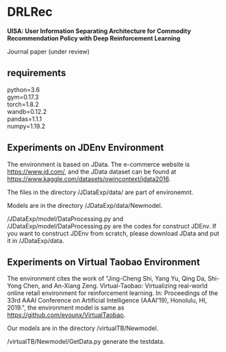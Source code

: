 # DRLRec

**UISA: User Information Separating Architecture for Commodity Recommendation Policy with Deep Reinforcement Learning**

Journal paper (under review)

## requirements
python=3.6  
gym=0.17.3  
torch=1.8.2  
wandb=0.12.2  
pandas=1.1.1  
numpy=1.19.2  

## Experiments on JDEnv Environment
The environment is based on JData. The e-commerce website is 
https://www.jd.com/, and the JData dataset can be found at 
https://www.kaggle.com/datasets/owincontext/jdata2016.

The files in the directory /JDataExp/data/ are part of environemnt.

Models are in the directory /JDataExp/data/Newmodel.

/JDataExp/model/DataProcessing.py and 
/JDataExp/model/DataProcessing.py are the codes for construct 
JDEnv. If you want to construct JDEnv from scratch, please 
download JData and put it in /JDataExp/data.

## Experiments on Virtual Taobao Environment
The environment cites the work of "Jing-Cheng Shi, Yang Yu, 
Qing Da, Shi-Yong Chen, and An-Xiang Zeng. Virtual-Taobao: 
Virtualizing real-world online retail environment for 
reinforcement learning. In: Proceedings of the 33rd AAAI 
Conference on Artificial Intelligence (AAAI’19), Honolulu, HI, 
2019.", the environment model is same as https://github.com/eyounx/VirtualTaobao.

Our models are in the directory /virtualTB/Newmodel.

/virtualTB/Newmodel/GetData.py generate the testdata.
